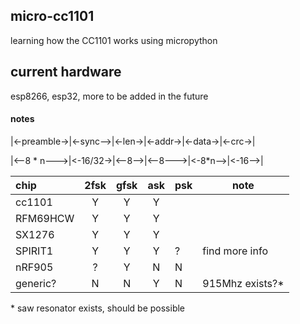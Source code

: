 ## micro-cc1101
learning how the CC1101 works using micropython

## current hardware
esp8266, esp32, more to be added in the future

#### notes

|<-preamble->|<-sync-->|<-len->|<-addr->|<-data->|<-crc->|

|<--8 * n--->|<-16/32->|<--8-->|<--8--->|<-8*n-->|<-16-->|

|chip|2fsk|gfsk|ask|psk|note|
|:--|:--:|:--:|:--:|--|--|
|cc1101|Y|Y|Y|||
|RFM69HCW|Y|Y|Y||
|SX1276|Y|Y|Y|||
|SPIRIT1|Y|Y|Y|?|find more info|
|nRF905|?|Y|N|N|
|generic?|N|N|Y|N|915Mhz exists?*|

\* saw resonator exists, should be possible 
